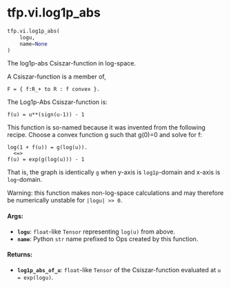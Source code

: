 <div itemscope itemtype="http://developers.google.com/ReferenceObject">
<meta itemprop="name" content="tfp.vi.log1p_abs" />
</div>

# tfp.vi.log1p_abs

``` python
tfp.vi.log1p_abs(
    logu,
    name=None
)
```

The log1p-abs Csiszar-function in log-space.

A Csiszar-function is a member of,

```none
F = { f:R_+ to R : f convex }.
```

The Log1p-Abs Csiszar-function is:

```none
f(u) = u**(sign(u-1)) - 1
```

This function is so-named because it was invented from the following recipe.
Choose a convex function g such that g(0)=0 and solve for f:

```none
log(1 + f(u)) = g(log(u)).
  <=>
f(u) = exp(g(log(u))) - 1
```

That is, the graph is identically `g` when y-axis is `log1p`-domain and x-axis
is `log`-domain.

Warning: this function makes non-log-space calculations and may therefore be
numerically unstable for `|logu| >> 0`.

#### Args:

* <b>`logu`</b>: `float`-like `Tensor` representing `log(u)` from above.
* <b>`name`</b>: Python `str` name prefixed to Ops created by this function.


#### Returns:

* <b>`log1p_abs_of_u`</b>: `float`-like `Tensor` of the Csiszar-function evaluated
    at `u = exp(logu)`.